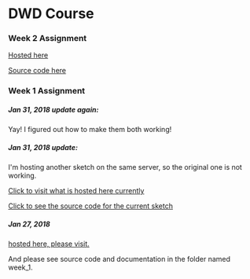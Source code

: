 # DWD Course

### Week 2 Assignment

[Hosted here](hellidea.com:8300)

[Source code here](https://github.com/EonYang/dwdCourse/tree/master/02_week_02)


### Week 1 Assignment

##### Jan 31, 2018 update again:

Yay! I figured out how to make them both working!


##### Jan 31, 2018 update:

I'm hosting another sketch on the same server, so the original one is not working.

[Click to visit what is hosted here currently](http://hellidea.com:8000/)

[Click to see the source code for the current sketch](https://github.com/EonYang/Collective_Play/tree/master/01_week_1)


##### Jan 27, 2018 

[hosted here, please visit.](http://hellidea.com:8080/index.html)

And please see source code and documentation in the folder named week_1.

